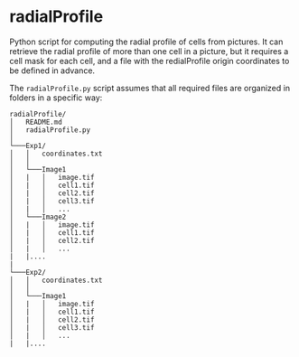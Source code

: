 # radialProfile
Python script for computing the radial profile of cells from pictures. 
It can retrieve the radial profile of more than one cell in a picture, but it requires a cell mask for each cell, and a file with the redialProfile origin coordinates to be defined in advance.

The `radialProfile.py` script assumes that all required files are organized in folders in a specific way:
```
radialProfile/
│   README.md
│   radialProfile.py  
│
└───Exp1/
│   │   coordinates.txt
│   │
│   └───Image1
│   |   │   image.tif
│   |   │   cell1.tif
│   |   │   cell2.tif
│   |   │   cell3.tif
│   |   │   ...
│   └───Image2
│   |   │   image.tif
│   |   │   cell1.tif
│   |   │   cell2.tif
│   |   │   ...
|   |....
|
└───Exp2/
│   │   coordinates.txt
│   │
│   └───Image1
│   |   │   image.tif
│   |   │   cell1.tif
│   |   │   cell2.tif
│   |   │   cell3.tif
│   |   │   ...
|   |....
```


